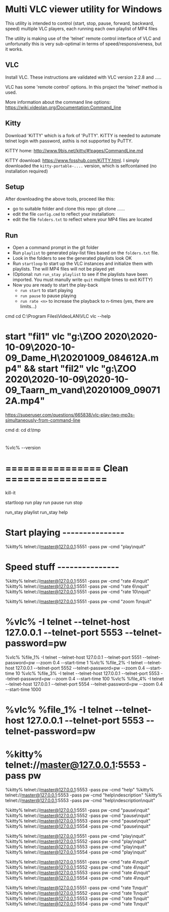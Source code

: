 # Multi VLC viewer utility for Windows
This utility is intended to control (start, stop, pause, forward, backward, speed) multiple VLC players, each running each own playlist of MP4 files

The utility is making use of the 'telnet' remote control interface of VLC and unfortunatly this is very sub-optimal in terms of speed/responsiveness, but it works.

## VLC
Install VLC. These instructions are validated with VLC version 2.2.8 and .....

VLC has some 'remote control' options. In this project the 'telnet' method is used.

More information about the command line options: https://wiki.videolan.org/Documentation:Command_line


## Kitty
Download 'KiTTY' which is a fork of 'PuTTY'. KiTTY is needed to automate telnet login with password, asthis is not supported by PuTTY.

KiTTY home: http://www.9bis.net/kitty/#!pages/CommandLine.md

KiTTY download: https://www.fosshub.com/KiTTY.html. I simply downloaded the `kitty-portable-....` version, which is selfcontained (no installation required)

## Setup
After downloading the above tools, proceed like this:
- go to suitable folder and clone this repo: git clone ......
- edit the file `config.cmd` to reflect your installation:
- edit the file `folders.txt` to reflect where your MP4 files are located

## Run
- Open a command prompt in the git folder
- Run `playlist` to generated play-list files based on the `folders.txt` file. 
- Look in the folders to see the generated playlists look OK
- Run `startloop` to start up the VLC instances and initialize them with playlists. The will MP4 files will not be played yet
- (Optional: run `run_stay playlist` to see if the playlists have been imported. You must manully write `quit` multiple times to exit KiTTY) 
- Now you are ready to start the play-back
  - `run start` to start playing
  - `run pause` to pause playing
  - `run rate <n>` to increase the playback to n-times (yes, there are limits...)



cmd
cd C:\Program Files\VideoLAN\VLC
vlc --help
# start "fil1" vlc "g:\ZOO 2020\2020-10-09\2020-10-09_Dame_H\20201009_084612A.mp4" && start "fil2" vlc "g:\ZOO 2020\2020-10-09\2020-10-09_Taarn_m_vand\20201009_090712A.mp4"


https://superuser.com/questions/665838/vlc-play-two-mp3s-simultaneously-from-command-line


cmd
d:
cd d:\tmp

# 
# 

%vlc% --version

# ================ Clean =================
kill-it

startloop
run play
run pause
run stop

run_stay playlist
run_stay help





# Start playing ---------------
%kitty% telnet://master@127.0.0.1:5551 -pass pw -cmd "play\nquit"

# Speed stuff ---------------
%kitty% telnet://master@127.0.0.1:5551 -pass pw -cmd "rate 4\nquit"
%kitty% telnet://master@127.0.0.1:5551 -pass pw -cmd "rate 6\nquit"
%kitty% telnet://master@127.0.0.1:5551 -pass pw -cmd "rate 10\nquit"

%kitty% telnet://master@127.0.0.1:5551 -pass pw -cmd "zoom 1\nquit"




# %vlc% -I telnet --telnet-host 127.0.0.1 --telnet-port 5553 --telnet-password=pw
%vlc% %file_1% -I telnet --telnet-host 127.0.0.1 --telnet-port 5551 --telnet-password=pw --zoom 0.4 --start-time 1 
%vlc% %file_2% -I telnet --telnet-host 127.0.0.1 --telnet-port 5552 --telnet-password=pw --zoom 0.4 --start-time 10
%vlc% %file_3% -I telnet --telnet-host 127.0.0.1 --telnet-port 5553 --telnet-password=pw --zoom 0.4 --start-time 100
%vlc% %file_4% -I telnet --telnet-host 127.0.0.1 --telnet-port 5554 --telnet-password=pw --zoom 0.4 --start-time 1000
# %vlc% %file_1% -I telnet --telnet-host 127.0.0.1 --telnet-port 5553 --telnet-password=pw



# %kitty% telnet://master@127.0.0.1:5553 -pass pw
%kitty% telnet://master@127.0.0.1:5553 -pass pw -cmd "help"
%kitty% telnet://master@127.0.0.1:5553 -pass pw -cmd "help\ndescription"
%kitty% telnet://master@127.0.0.1:5553 -pass pw -cmd "help\ndescription\nquit"



%kitty% telnet://master@127.0.0.1:5551 -pass pw -cmd "pause\nquit"
%kitty% telnet://master@127.0.0.1:5552 -pass pw -cmd "pause\nquit"
%kitty% telnet://master@127.0.0.1:5553 -pass pw -cmd "pause\nquit"
%kitty% telnet://master@127.0.0.1:5554 -pass pw -cmd "pause\nquit"

%kitty% telnet://master@127.0.0.1:5551 -pass pw -cmd "play\nquit"
%kitty% telnet://master@127.0.0.1:5552 -pass pw -cmd "play\nquit"
%kitty% telnet://master@127.0.0.1:5553 -pass pw -cmd "play\nquit"
%kitty% telnet://master@127.0.0.1:5554 -pass pw -cmd "play\nquit"

%kitty% telnet://master@127.0.0.1:5551 -pass pw -cmd "rate 4\nquit"
%kitty% telnet://master@127.0.0.1:5552 -pass pw -cmd "rate 4\nquit"
%kitty% telnet://master@127.0.0.1:5553 -pass pw -cmd "rate 4\nquit"
%kitty% telnet://master@127.0.0.1:5554 -pass pw -cmd "rate 4\nquit"

%kitty% telnet://master@127.0.0.1:5551 -pass pw -cmd "rate 1\nquit"
%kitty% telnet://master@127.0.0.1:5552 -pass pw -cmd "rate 1\nquit"
%kitty% telnet://master@127.0.0.1:5553 -pass pw -cmd "rate 1\nquit"
%kitty% telnet://master@127.0.0.1:5554 -pass pw -cmd "rate 1\nquit"
